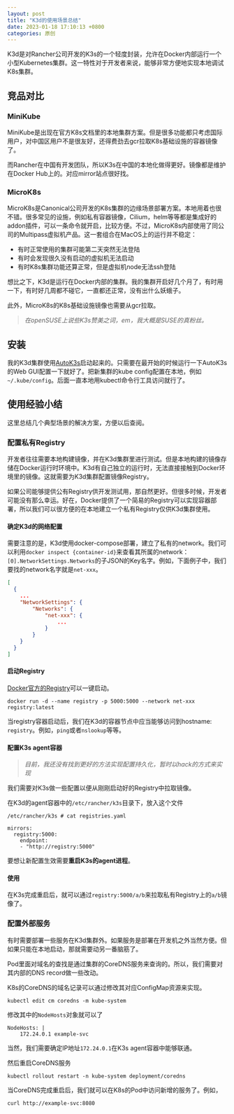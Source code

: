 ```yaml
---
layout: post
title: "K3d的使用场景总结"
date: 2023-01-18 17:10:13 +0800
categories: 原创
---
```


K3d是对Rancher公司开发的K3s的一个轻度封装，允许在Docker内部运行一个小型Kubernetes集群。这一特性对于开发者来说，能够非常方便地实现本地调试K8s集群。

## 竞品对比

### MiniKube

MiniKube是出现在官方K8s文档里的本地集群方案。但是很多功能都只考虑国际用户，对中国区用户不是很友好，还得费劲去gcr拉取K8s基础设施的容器镜像了。

而Rancher在中国有开发团队，所以K3s在中国的本地化做得更好。镜像都是维护在Docker Hub上的。对应mirror站点很好找。

### MicroK8s

MicroK8s是Canonical公司开发的K8s集群的边缘场景部署方案。本地用着也很不错。很多常见的设施，例如私有容器镜像，Cilium，helm等等都是集成好的addon插件，可以一条命令就开启，比较方便。不过，MicroK8s内部使用了同公司的Multipass虚拟机产品。这一套组合在MacOS上的运行并不稳定：
- 有时正常使用的集群可能第二天突然无法登陆
- 有时会发现很久没有启动的虚拟机无法启动
- 有时K8s集群功能还算正常，但是虚拟机node无法ssh登陆

想比之下，K3d是运行在Docker内部的集群。我的集群开启好几个月了，有时用一下，有时好几周都不碰它，一直都还正常，没有出什么妖蛾子。

此外，MicroK8s的K8s基础设施镜像也需要从gcr拉取。

> *在openSUSE上说些K3s赞美之词，em，我大概是SUSE的真粉丝。*

## 安装

我的K3d集群使用[AutoK3s](https://docs.rancher.cn/docs/k3s/autok3s/_index/)启动起来的。只需要在最开始的时候运行一下AutoK3s的Web GUI配置一下就好了。把新集群的kube config配置在本地，例如`~/.kube/config`。后面一直本地用kubectl命令行工具访问就行了。

## 使用经验小结

这里总结几个典型场景的解决方案，方便以后查阅。

### 配置私有Registry

开发者往往需要本地构建镜像，并在K3d集群里进行测试。但是本地构建的镜像存储在Docker运行时环境中。K3d有自己独立的运行时，无法直接接触到Docker环境里的镜像。这就需要为K3d集群配置镜像Registry。

如果公司能够提供公有Registry供开发测试用，那自然更好。但很多时候，开发者可能没有那么幸运。好在，Docker提供了一个简易的Registry可以实现容器部署，所以我们可以很方便的在本地建立一个私有Registry仅供K3d集群使用。

#### 确定K3d的网络配置

需要注意的是，K3d使用docker-compose部署，建立了私有的network。我们可以利用`docker inspect {container-id}`来查看其所属的network：`[0].NetworkSettings.Networks`的子JSON的Key名字。例如，下面例子中，我们要找的network名字就是`net-xxx`。

```json
[
  {
    ...
    "NetworkSettings": {
        "Networks": {
            "net-xxx": {
                ...
            }
        }
    }
  }
]
```

#### 启动Registry

[Docker官方的Registry](https://hub.docker.com/_/registry)可以一键启动。

```
docker run -d --name registry -p 5000:5000 --network net-xxx registry:latest
```

当registry容器启动后，我们在K3d的容器节点中应当能够访问到hostname: `registry`。例如，`ping`或者`nslookup`等等。

#### 配置K3s agent容器

> *目前，我还没有找到更好的方法实现配置持久化，暂时以hack的方式来实现*

我们需要对K3s做一些配置以便从刚刚启动好的Registry中拉取镜像。

在K3d的agent容器中的`/etc/rancher/k3s`目录下，放入这个文件

```
/etc/rancher/k3s # cat registries.yaml

mirrors:
  registry:5000:
    endpoint:
    - "http://registry:5000"
```

要想让新配置生效需要**重启K3s的agent进程**。

#### 使用

在K3s完成重启后，就可以通过`registry:5000/a/b`来拉取私有Registry上的`a/b`镜像了。

### 配置外部服务

有时需要部署一些服务在K3d集群外。如果服务是部署在开发机之外当然方便。但如果只能在本地启动，那就需要动另一番脑筋了。

Pod里面对域名的查找是通过集群的CoreDNS服务来查询的。所以，我们需要对其内部的DNS record做一些改动。

K8s的CoreDNS的域名记录可以通过修改其对应ConfigMap资源来实现。

```
kubectl edit cm coredns -m kube-system
```

修改其中的`NodeHosts`对象就可以了

```
NodeHosts: |
    172.24.0.1 example-svc
```

当然，我们需要确定IP地址`172.24.0.1`在K3s agent容器中能够联通。

然后重启CoreDNS服务

```
kubectl rollout restart -n kube-system deployment/coredns
```

当CoreDNS完成重启后，我们就可以在K8s的Pod中访问新增的服务了。例如，

```
curl http://example-svc:8080
```
